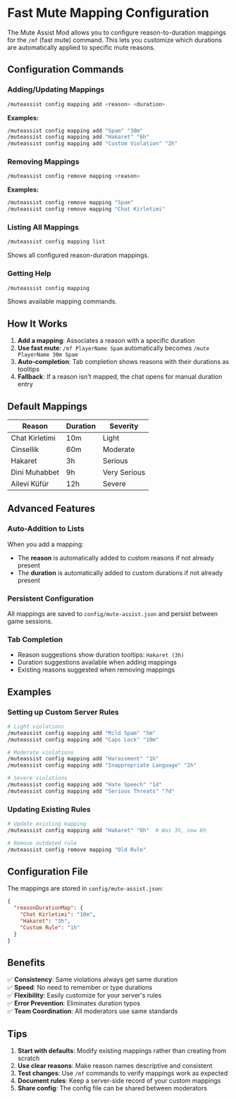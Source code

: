 # Fast Mute Mapping Configuration

The Mute Assist Mod allows you to configure reason-to-duration mappings for the `/mf` (fast mute) command. This lets you customize which durations are automatically applied to specific mute reasons.

## Configuration Commands

### Adding/Updating Mappings
```bash
/muteassist config mapping add <reason> <duration>
```

**Examples:**
```bash
/muteassist config mapping add "Spam" "30m"
/muteassist config mapping add "Hakaret" "6h"
/muteassist config mapping add "Custom Violation" "2h"
```

### Removing Mappings
```bash
/muteassist config remove mapping <reason>
```

**Examples:**
```bash
/muteassist config remove mapping "Spam"
/muteassist config remove mapping "Chat Kirletimi"
```

### Listing All Mappings
```bash
/muteassist config mapping list
```

Shows all configured reason-duration mappings.

### Getting Help
```bash
/muteassist config mapping
```

Shows available mapping commands.

## How It Works

1. **Add a mapping**: Associates a reason with a specific duration
2. **Use fast mute**: `/mf PlayerName Spam` automatically becomes `/mute PlayerName 30m Spam`
3. **Auto-completion**: Tab completion shows reasons with their durations as tooltips
4. **Fallback**: If a reason isn't mapped, the chat opens for manual duration entry

## Default Mappings

| Reason | Duration | Severity |
|--------|----------|----------|
| Chat Kirletimi | 10m | Light |
| Cinsellik | 60m | Moderate |
| Hakaret | 3h | Serious |
| Dini Muhabbet | 9h | Very Serious |
| Ailevi Küfür | 12h | Severe |

## Advanced Features

### Auto-Addition to Lists
When you add a mapping:
- The **reason** is automatically added to custom reasons if not already present
- The **duration** is automatically added to custom durations if not already present

### Persistent Configuration
All mappings are saved to `config/mute-assist.json` and persist between game sessions.

### Tab Completion
- Reason suggestions show duration tooltips: `Hakaret (3h)`
- Duration suggestions available when adding mappings
- Existing reasons suggested when removing mappings

## Examples

### Setting up Custom Server Rules
```bash
# Light violations
/muteassist config mapping add "Mild Spam" "5m"
/muteassist config mapping add "Caps Lock" "10m"

# Moderate violations  
/muteassist config mapping add "Harassment" "1h"
/muteassist config mapping add "Inappropriate Language" "2h"

# Severe violations
/muteassist config mapping add "Hate Speech" "1d"
/muteassist config mapping add "Serious Threats" "7d"
```

### Updating Existing Rules
```bash
# Update existing mapping
/muteassist config mapping add "Hakaret" "6h"  # Was 3h, now 6h

# Remove outdated rule
/muteassist config remove mapping "Old Rule"
```

## Configuration File

The mappings are stored in `config/mute-assist.json`:

```json
{
  "reasonDurationMap": {
    "Chat Kirletimi": "10m",
    "Hakaret": "3h",
    "Custom Rule": "1h"
  }
}
```

## Benefits

✅ **Consistency**: Same violations always get same duration  
✅ **Speed**: No need to remember or type durations  
✅ **Flexibility**: Easily customize for your server's rules  
✅ **Error Prevention**: Eliminates duration typos  
✅ **Team Coordination**: All moderators use same standards  

## Tips

1. **Start with defaults**: Modify existing mappings rather than creating from scratch
2. **Use clear reasons**: Make reason names descriptive and consistent
3. **Test changes**: Use `/mf` commands to verify mappings work as expected
4. **Document rules**: Keep a server-side record of your custom mappings
5. **Share config**: The config file can be shared between moderators
